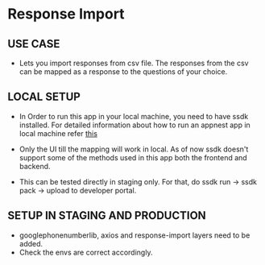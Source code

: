 # Response Import

## USE CASE

- Lets you import responses from csv file. The responses from the csv can be mapped as a response to the questions of your choice.

## LOCAL SETUP

- In Order to run this app in your local machine, you need to have ssdk installed. For detailed information about how to run an appnest app in local machine refer [this](https://sparrowssdk.surveysparrow.dev/docs/serverless/)

- Only the UI till the mapping will work in local. As of now ssdk doesn't support some of the methods used in this app both the frontend and backend. 

- This can be tested directly in staging only. For that, do ssdk run -> ssdk pack -> upload to developer portal.

## SETUP IN STAGING AND PRODUCTION

- googlephonenumberlib, axios and response-import layers need to be added.
- Check the envs are correct accordingly.


